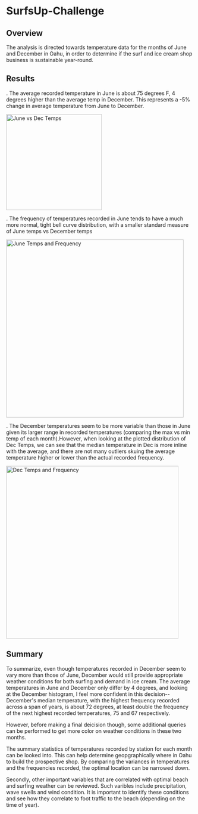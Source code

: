 # SurfsUp-Challenge
## Overview 
The analysis is directed towards temperature data for the months of June and December in Oahu, in order to determine if the surf and ice cream shop business is sustainable year-round.

## Results
  . The average recorded temperature in June is about 75 degrees F, 4 degrees higher than the average temp in December.
    This represents a -5% change in average temperature from June to December.

<img width="257" alt="June vs Dec Temps" src="https://user-images.githubusercontent.com/100812308/167303934-888254cf-2858-4e92-8caf-b6cbfd8ae004.png">

  . The frequency of temperatures recorded in June tends to have a much more normal, tight bell curve distribution, with a smaller standard measure of June temps vs December temps
  
  <img width="477" alt="June Temps and Frequency" src="https://user-images.githubusercontent.com/100812308/167304214-a1a07129-e815-4717-9751-720a1f401fc6.png">

  
  . The December temperatures seem to be more variable than those in June given its larger range in recorded temperatures (comparing the max vs min temp of each month).However, when looking at the plotted distribution of Dec Temps, we can see that the median temperature in Dec is more inline with the average, and there are not many outliers skuing the average temperature higher or lower than the actual recorded frequency.
  
  <img width="463" alt="Dec Temps and Frequency" src="https://user-images.githubusercontent.com/100812308/167304217-94e0ad73-fb34-4b41-80d5-eac79a135f83.png">
  
## Summary

To summarize, even though temperatures recorded in December seem to vary more than those of June, December would still provide appropriate weather conditions for both surfing and demand in ice cream. The average temperatures in June and December only differ by 4 degrees, and looking at the December histogram, I feel more confident in this decision--December's median temperature, with the highest frequency recorded across a span of years, is about 72 degrees, at least double the frequency of the next highest recorded temperatures, 75 and 67 respectively. 

However, before making a final deicision though, some additional queries can be performed to get more color on weather conditions in these two months.

The summary statistics of temperatures recorded by station for each month can be looked into. This can help determine geopgraphically where in Oahu to build the prospective shop. By comparing the variances in temperatures and the frequencies recorded, the optimal location can be narrowed down. 

Secondly, other important variables that are correlated with optimal beach and surfing weather can be reviewed. Such varibles include precipitation, wave swells and wind condition. It is important to identify these conditions and see how they correlate to foot traffic to the beach (depending on the time of year).
  
